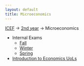 ```yaml
---
layout: default
title: Microeconomics
---
```


[ICEF](../../) &#8594; [2nd year](../) &#8594; Microeconomics

- Internal Exams
    - [Fall](https://drive.google.com/folderview?id=0BzYWFlmkZnWJN2dBXzRnUXR2Rlk#list)
    - [Winter](https://drive.google.com/folderview?id=0BzYWFlmkZnWJUDdsbGJydU9GbEk#list)
    - [Spring](https://drive.google.com/folderview?id=0BzYWFlmkZnWJVXlkZVBma1RfUmc#list)
- [Introduction to Economics UoLs](https://drive.google.com/folderview?id=0BzYWFlmkZnWJeklRdGlmQTlUdjA#list)